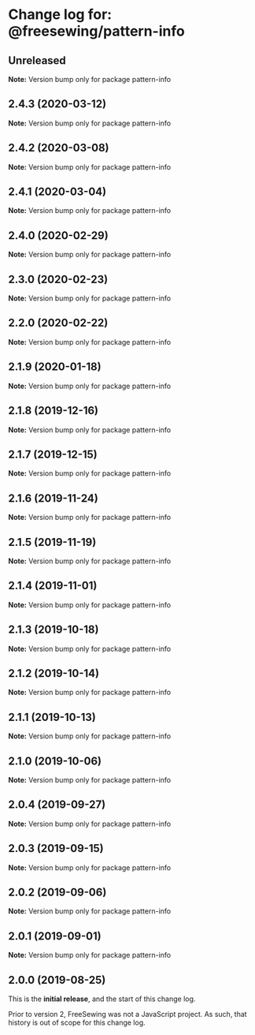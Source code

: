 # Change log for: @freesewing/pattern-info


## Unreleased

**Note:** Version bump only for package pattern-info


## 2.4.3 (2020-03-12)

**Note:** Version bump only for package pattern-info


## 2.4.2 (2020-03-08)

**Note:** Version bump only for package pattern-info


## 2.4.1 (2020-03-04)

**Note:** Version bump only for package pattern-info


## 2.4.0 (2020-02-29)

**Note:** Version bump only for package pattern-info


## 2.3.0 (2020-02-23)

**Note:** Version bump only for package pattern-info


## 2.2.0 (2020-02-22)

**Note:** Version bump only for package pattern-info


## 2.1.9 (2020-01-18)

**Note:** Version bump only for package pattern-info


## 2.1.8 (2019-12-16)

**Note:** Version bump only for package pattern-info


## 2.1.7 (2019-12-15)

**Note:** Version bump only for package pattern-info


## 2.1.6 (2019-11-24)

**Note:** Version bump only for package pattern-info


## 2.1.5 (2019-11-19)

**Note:** Version bump only for package pattern-info


## 2.1.4 (2019-11-01)

**Note:** Version bump only for package pattern-info


## 2.1.3 (2019-10-18)

**Note:** Version bump only for package pattern-info


## 2.1.2 (2019-10-14)

**Note:** Version bump only for package pattern-info


## 2.1.1 (2019-10-13)

**Note:** Version bump only for package pattern-info


## 2.1.0 (2019-10-06)

**Note:** Version bump only for package pattern-info


## 2.0.4 (2019-09-27)

**Note:** Version bump only for package pattern-info


## 2.0.3 (2019-09-15)

**Note:** Version bump only for package pattern-info


## 2.0.2 (2019-09-06)

**Note:** Version bump only for package pattern-info


## 2.0.1 (2019-09-01)

**Note:** Version bump only for package pattern-info




## 2.0.0 (2019-08-25)

This is the **initial release**, and the start of this change log.

Prior to version 2, FreeSewing was not a JavaScript project.
As such, that history is out of scope for this change log.
